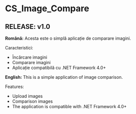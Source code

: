 # CS_Image_Compare

<h2>RELEASE: v1.0</h2>

<b>Română:</b> Acesta este o simplă aplicație de comparare imagini.

Caracteristici:
- Încărcare imagini
- Comparare imagini
- Aplicație compatibilă cu .NET Framework 4.0+

<b>English:</b> This is a simple application of image comparison.

Features:
- Upload images
- Comparison images
- The application is compatible with .NET Framework 4.0+
